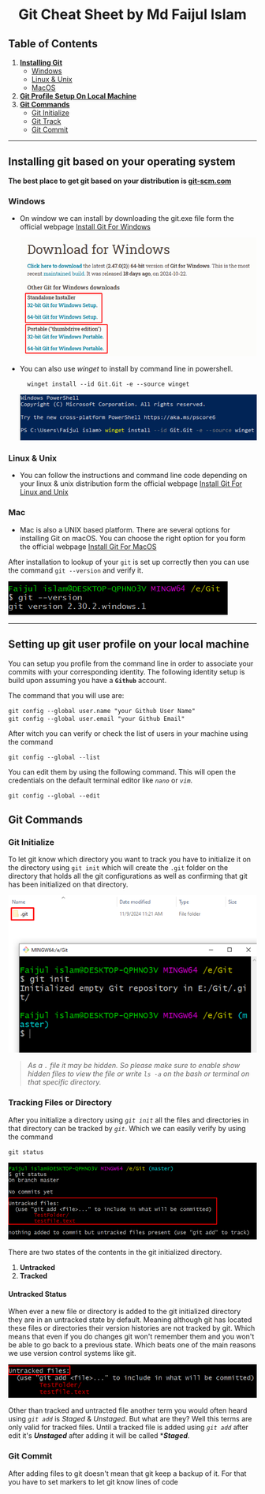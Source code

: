 <h1 align="center">Git Cheat Sheet by Md Faijul Islam</h1>

## Table of Contents

1. **[Installing Git](#installing-git-based-on-your-operating-system)**
   - [Windows](#windows)
   - [Linux & Unix](#linux--unix)
   - [MacOS](#mac)
2. **[Git Profile Setup On Local Machine](#setting-up-git-user-profile-on-your-local-machine)**
3. **[Git Commands](#git-commands)**
   - [Git Initialize](#git-initialize)
   - [Git Track](#tracking-files-or-directory)
   - [Git Commit](#git-commit)

---

## Installing git based on your operating system

**The best place to get git based on your distribution is [git-scm.com](https://git-scm.com/downloads)**

### Windows

- On window we can install by downloading the git.exe file form the official webpage [Install Git For Windows](https://git-scm.com/downloads/win)

  ![](./screenshots/windows-download.png)

- You can also use _winget_ to install by command line in powershell.

  ```
    winget install --id Git.Git -e --source winget
  ```

  ![](./screenshots/windows-download-powershell.png)

### Linux & Unix

- You can follow the instructions and command line code depending on your linux & unix distribution form the official webpage [Install Git For Linux and Unix](https://git-scm.com/downloads/linux)

### Mac

- Mac is also a UNIX based platform. There are several options for installing Git on macOS. You can choose the right option for you form the official webpage [Install Git For MacOS](https://git-scm.com/downloads/mac)

After installation to lookup of your `git` is set up correctly then you can use the command `git --version` and verify it.

![](./screenshots/check-git-version.png)

---

## Setting up git user profile on your local machine

You can setup you profile from the command line in order to associate your commits with your corresponding identity.
The following identity setup is build upon assuming you have a **`Github`** account.

The command that you will use are:

```
git config --global user.name "your Github User Name"
git config --global user.email "your Github Email"
```

After witch you can verify or check the list of users in your machine using the command

```
git config --global --list
```

You can edit them by using the following command. This will open the credentials on the default terminal editor like _`nano`_ or _`vim`_.

```
git config --global --edit
```

## Git Commands

### Git Initialize

To let git know which directory you want to track you have to initialize it on the directory using `git init` which will create the `.git` folder on the directory that holds all the git configurations as well as confirming that git has been initialized on that directory.

![](./screenshots/git-init.png)

> _As a `.` file it may be hidden. So please make sure to enable show hidden files to view the file or write `ls -a` on the bash or terminal on that specific directory._

### Tracking Files or Directory

After you initialize a directory using _`git init`_ all the files and directories in that directory can be tracked by _`git`_.
Which we can easily verify by using the command

```
git status
```

![](./screenshots/git-status.png)

There are two states of the contents in the git initialized directory.

1. **Untracked**
2. **Tracked**

#### Untracked Status

When ever a new file or directory is added to the git initialized directory they are in an untracked state by default. Meaning although git has located these files or directories their version histories are not tracked by git.
Which means that even if you do changes git won't remember them and you won't be able to go back to a previous state. Which beats one of the main reasons we use version control systems like git.

![](./screenshots/untracked%20files.png)

Other than tracked and untracted file another term you would often heard using _`git add`_ is _Staged_ & _Unstaged_.
But what are they?
Well this terms are only valid for tracked files. Until a tracked file is added using _`git add`_ after edit it's **_Unstaged_** after adding it will be called ***_Staged_**.

### Git Commit

After adding files to git doesn't mean that git keep a backup of it. For that you have to set markers to let git know lines of code